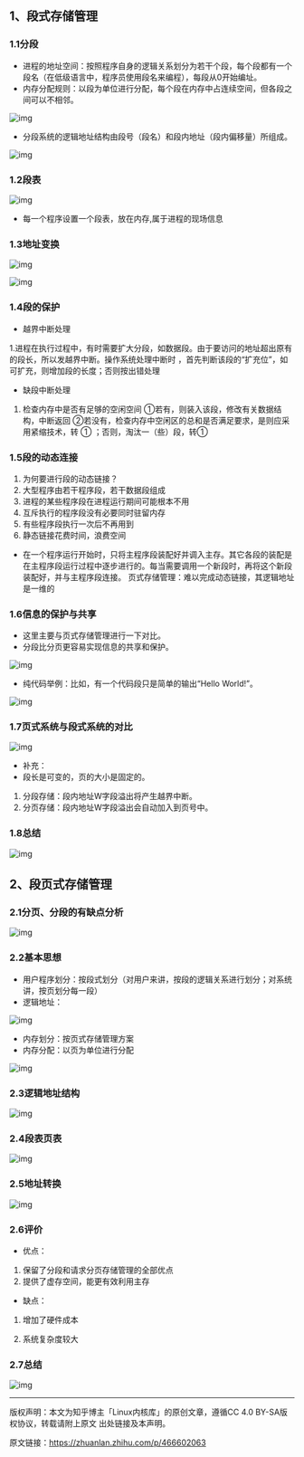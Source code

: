 ## 1、段式存储管理

### 1.1分段

- 进程的地址空间：按照程序自身的逻辑关系划分为若干个段，每个段都有一个段名（在低级语言中，程序员使用段名来编程），每段从0开始编址。
- 内存分配规则：以段为单位进行分配，每个段在内存中占连续空间，但各段之间可以不相邻。



![img](https://pic3.zhimg.com/80/v2-0b9b91ad1f8f67e7e15a0fc719bc1502_720w.webp)



- 分段系统的逻辑地址结构由段号（段名）和段内地址（段内偏移量）所组成。



![img](https://pic1.zhimg.com/80/v2-918b6a6b3e75201ee2d205365b162f18_720w.webp)



### 1.2段表



![img](https://pic2.zhimg.com/80/v2-9cb62088c79fd7e8f31b17fad2d1d8bd_720w.webp)



- 每一个程序设置一个段表，放在内存,属于进程的现场信息

  

### 1.3地址变换



![img](https://pic2.zhimg.com/80/v2-d0a5d7ae823e2c0de3196de7d181d849_720w.webp)



![img](https://pic3.zhimg.com/80/v2-6449d02941134e902da8ff539a929fce_720w.webp)



### 1.4段的保护

- 越界中断处理

1.进程在执行过程中，有时需要扩大分段，如数据段。由于要访问的地址超出原有的段长，所以发越界中断。操作系统处理中断时 ，首先判断该段的“扩充位”，如可扩充，则增加段的长度；否则按出错处理

- 缺段中断处理

1. 检查内存中是否有足够的空闲空间
   ①若有，则装入该段，修改有关数据结构，中断返回
   ②若没有，检查内存中空闲区的总和是否满足要求，是则应采用紧缩技术，转 ① ；否则，淘汰一（些）段，转①

### 1.5段的动态连接

1. 为何要进行段的动态链接？
2. 大型程序由若干程序段，若干数据段组成
3. 进程的某些程序段在进程运行期间可能根本不用
4. 互斥执行的程序段没有必要同时驻留内存
5. 有些程序段执行一次后不再用到
6. 静态链接花费时间，浪费空间

- 在一个程序运行开始时，只将主程序段装配好并调入主存。其它各段的装配是在主程序段运行过程中逐步进行的。每当需要调用一个新段时，再将这个新段装配好，并与主程序段连接。
  页式存储管理：难以完成动态链接，其逻辑地址是一维的

### 1.6信息的保护与共享

- 这里主要与页式存储管理进行一下对比。
- 分段比分页更容易实现信息的共享和保护。



![img](https://pic1.zhimg.com/80/v2-8e41f75bf364037e526db0f656082c48_720w.webp)



- 纯代码举例：比如，有一个代码段只是简单的输出“Hello World!”。



![img](https://pic3.zhimg.com/80/v2-bc3414d6cfe0c16d679779b1f0217f26_720w.webp)



### 1.7页式系统与段式系统的对比



![img](https://pic2.zhimg.com/80/v2-a8a0f2c4f0bd8f666f321b565d41f095_720w.webp)



- 补充：
- 段长是可变的，页的大小是固定的。

1. 分段存储：段内地址W字段溢出将产生越界中断。
2. 分页存储：段内地址W字段溢出会自动加入到页号中。

### 1.8总结



![img](https://pic1.zhimg.com/80/v2-6db3da902a93c013e81a2c67d9093b44_720w.webp)

## 2、段页式存储管理

### 2.1分页、分段的有缺点分析



![img](https://pic3.zhimg.com/80/v2-20513fde9949e32446b67e53ad670b7e_720w.webp)



### 2.2基本思想

- 用户程序划分：按段式划分（对用户来讲，按段的逻辑关系进行划分；对系统讲，按页划分每一段）
- 逻辑地址：



![img](https://pic4.zhimg.com/80/v2-b1839841926eb05069b042989e8cfd3f_720w.webp)



- 内存划分：按页式存储管理方案
- 内存分配：以页为单位进行分配



![img](https://pic2.zhimg.com/80/v2-572d543c9b5da3027966ded34d56dfd1_720w.webp)



### 2.3逻辑地址结构



![img](https://pic1.zhimg.com/80/v2-f49ff2368aa4983ffe010a1b5c1f04fc_720w.webp)

### 2.4段表页表



![img](https://pic3.zhimg.com/80/v2-89c049df540ee806c93e1635e2f72d7a_720w.webp)

### 2.5地址转换



![img](https://pic3.zhimg.com/80/v2-f83f355d2c2b1da2c9a25a73176fb896_720w.webp)

### 2.6评价

- 优点：

1. 保留了分段和请求分页存储管理的全部优点
2. 提供了虚存空间，能更有效利用主存

- 缺点：

1. 增加了硬件成本

2. 系统复杂度较大

   

### 2.7总结



![img](https://pic1.zhimg.com/80/v2-7495c4ec766121e40fe80b7a42160108_720w.webp)

------

版权声明：本文为知乎博主「Linux内核库」的原创文章，遵循CC 4.0 BY-SA版权协议，转载请附上原文 出处链接及本声明。 

原文链接：https://zhuanlan.zhihu.com/p/466602063
